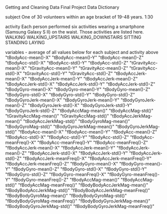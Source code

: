 Getting and Cleaning Data Final Project Data Dictionary

subject 
    One of 30 volunteers within an age bracket of 19-48 years.
      1:30

activity
    Each person performed six activities wearing a smartphone (Samsung Galaxy S II) on the waist.
    Those activities are listed here.
      WALKING
      WALKING_UPSTAIRS
      WALKING_DOWNSTAIRS
      SITTING
      STANDING
      LAYING

variables - average of all values below for each subject and activity above
    "tBodyAcc-mean()-X"
    "tBodyAcc-mean()-Y"
    "tBodyAcc-mean()-Z"
    "tBodyAcc-std()-X"
    "tBodyAcc-std()-Y"
    "tBodyAcc-std()-Z"
    "tGravityAcc-mean()-X"
    "tGravityAcc-mean()-Y"
    "tGravityAcc-mean()-Z"
    "tGravityAcc-std()-X"
    "tGravityAcc-std()-Y"
    "tGravityAcc-std()-Z"
    "tBodyAccJerk-mean()-X"
    "tBodyAccJerk-mean()-Y"
    "tBodyAccJerk-mean()-Z"
    "tBodyAccJerk-std()-X"
    "tBodyAccJerk-std()-Y"
    "tBodyAccJerk-std()-Z"
    "tBodyGyro-mean()-X"
    "tBodyGyro-mean()-Y"
    "tBodyGyro-mean()-Z"
    "tBodyGyro-std()-X"
    "tBodyGyro-std()-Y"
    "tBodyGyro-std()-Z"
    "tBodyGyroJerk-mean()-X"
    "tBodyGyroJerk-mean()-Y"
    "tBodyGyroJerk-mean()-Z"
    "tBodyGyroJerk-std()-X"
    "tBodyGyroJerk-std()-Y"
    "tBodyGyroJerk-std()-Z"
    "tBodyAccMag-mean()"
    "tBodyAccMag-std()"
    "tGravityAccMag-mean()"
    "tGravityAccMag-std()"
    "tBodyAccJerkMag-mean()"
    "tBodyAccJerkMag-std()"
    "tBodyGyroMag-mean()"
    "tBodyGyroMag-std()"
    "tBodyGyroJerkMag-mean()"
    "tBodyGyroJerkMag-std()"
    "fBodyAcc-mean()-X"
    "fBodyAcc-mean()-Y"
    "fBodyAcc-mean()-Z"
    "fBodyAcc-std()-X"
    "fBodyAcc-std()-Y"
    "fBodyAcc-std()-Z"
    "fBodyAcc-meanFreq()-X"
    "fBodyAcc-meanFreq()-Y"
    "fBodyAcc-meanFreq()-Z"
    "fBodyAccJerk-mean()-X"
    "fBodyAccJerk-mean()-Y"
    "fBodyAccJerk-mean()-Z"
    "fBodyAccJerk-std()-X"
    "fBodyAccJerk-std()-Y"
    "fBodyAccJerk-std()-Z"
    "fBodyAccJerk-meanFreq()-X"
    "fBodyAccJerk-meanFreq()-Y"
    "fBodyAccJerk-meanFreq()-Z"
    "fBodyGyro-mean()-X"
    "fBodyGyro-mean()-Y"
    "fBodyGyro-mean()-Z"
    "fBodyGyro-std()-X"
    "fBodyGyro-std()-Y"
    "fBodyGyro-std()-Z"
    "fBodyGyro-meanFreq()-X"
    "fBodyGyro-meanFreq()-Y"
    "fBodyGyro-meanFreq()-Z"
    "fBodyAccMag-mean()"
    "fBodyAccMag-std()"
    "fBodyAccMag-meanFreq()"
    "fBodyBodyAccJerkMag-mean()"
    "fBodyBodyAccJerkMag-std()"
    "fBodyBodyAccJerkMag-meanFreq()"
    "fBodyBodyGyroMag-mean()"
    "fBodyBodyGyroMag-std()"
    "fBodyBodyGyroMag-meanFreq()"
    "fBodyBodyGyroJerkMag-mean()"
    "fBodyBodyGyroJerkMag-std()"
    "fBodyBodyGyroJerkMag-meanFreq()"
    
